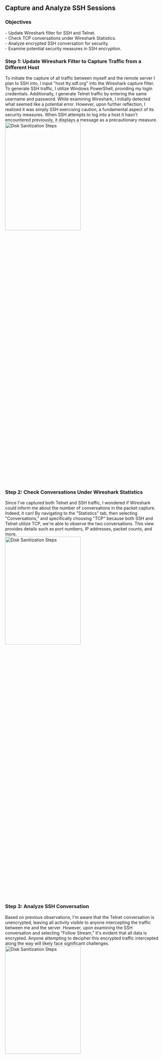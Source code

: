 <h2>Capture and Analyze SSH Sessions</h2>

<h3>Objectives</h3>
- Update Wireshark filter for SSH and Telnet.
<br />
- Check TCP conversations under Wireshark Statistics.
<br />
- Analyze encrypted SSH conversation for security.
<br />
- Examine potential security measures in SSH encryption.

<h3>Step 1: Update Wireshark Filter to Capture Traffic from a Different Host</h3>
To initiate the capture of all traffic between myself and the remote server I plan to SSH into, I input "host tty.sdf.org" into the Wireshark capture filter. To generate SSH traffic, I utilize Windows PowerShell, providing my login credentials. Additionally, I generate Telnet traffic by entering the same username and password. While examining Wireshark, I initially detected what seemed like a potential error. However, upon further reflection, I realized it was simply SSH exercising caution, a fundamental aspect of its security measures. When SSH attempts to log into a host it hasn't encountered previously, it displays a message as a precautionary measure.
<br />
<img src="https://github.com/Yagoobz/CaptureAnalyzeSSHSessions/assets/145611184/1ad469ab-0a5a-4d7d-9eb5-b47bc24b682b" height="30%" width="70%" alt="Disk Sanitization Steps"/>

<h3>Step 2: Check Conversations Under Wireshark Statistics</h3>
Since I've captured both Telnet and SSH traffic, I wondered if Wireshark could inform me about the number of conversations in the packet capture. Indeed, it can! By navigating to the "Statistics" tab, then selecting "Conversations," and specifically choosing "TCP" because both SSH and Telnet utilize TCP, we're able to observe the two conversations. This view provides details such as port numbers, IP addresses, packet counts, and more. 
<br />
<img src="https://github.com/Yagoobz/CaptureAnalyzeSSHSessions/assets/145611184/687d7fc4-3524-47bc-b19b-e7b127ec8af6" height="30%" width="70%" alt="Disk Sanitization Steps"/>

<h3>Step 3: Analyze SSH Conversation</h3>
Based on previous observations, I'm aware that the Telnet conversation is unencrypted, leaving all activity visible to anyone intercepting the traffic between me and the server. However, upon examining the SSH conversation and selecting "Follow Stream," it's evident that all data is encrypted. Anyone attempting to decipher this encrypted traffic intercepted along the way will likely face significant challenges.
<br />
<img src="https://github.com/Yagoobz/CaptureAnalyzeSSHSessions/assets/145611184/613509f2-4ad9-4583-a6a5-b92151f49a65" height="30%" width="70%" alt="Disk Sanitization Steps"/>

